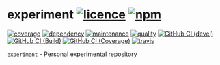 # experiment [![licence][license-image]][license-url] [![npm][npm-image]][npm-url]

[![coverage][nyc-cov-image]][github-url] [![dependency][dependency-image]][dependency-url] [![maintenance][maintenance-image]][npmsio-url] [![quality][quality-image]][npmsio-url] [![GitHub CI (devel)][github-devel-image]][github-devel-url] [![GitHub CI (Build)][github-build-image]][github-build-url] [![GitHub CI (Coverage)][github-coverage-image]][github-coverage-url] [![travis][travis-image]][travis-url]

`experiment` - Personal experimental repository

[dependency-image]:https://img.shields.io/librariesio/release/npm/@kei-g/experiment?logo=nodedotjs
[dependency-url]:https://npmjs.com/package/@kei-g/experiment?activeTab=dependencies
[github-build-image]:https://github.com/kei-g/experiment/actions/workflows/build.yml/badge.svg
[github-build-url]:https://github.com/kei-g/experiment/actions/workflows/build.yml
[github-coverage-image]:https://github.com/kei-g/experiment/actions/workflows/coverage.yml/badge.svg
[github-coverage-url]:https://github.com/kei-g/experiment/actions/workflows/coverage.yml
[github-devel-image]:https://github.com/kei-g/experiment/actions/workflows/devel.yml/badge.svg
[github-devel-url]:https://github.com/kei-g/experiment/actions/workflows/devel.yml
[github-url]:https://github.com/kei-g/experiment
[license-image]:https://img.shields.io/github/license/kei-g/experiment
[license-url]:https://opensource.org/licenses/BSD-3-Clause
[maintenance-image]:https://img.shields.io/npms-io/maintenance-score/@kei-g/experiment?logo=npm
[npm-image]:https://img.shields.io/npm/v/@kei-g/experiment?logo=npm
[npm-url]:https://npmjs.com/@kei-g/experiment
[npmsio-url]:https://npms.io/search?q=%40kei-g%2Fexperiment
[nyc-cov-image]:https://img.shields.io/nycrc/kei-g/experiment?config=.nycrc.json&label=coverage&logo=mocha
[quality-image]:https://img.shields.io/npms-io/quality-score/@kei-g/experiment?logo=npm
[travis-image]:https://img.shields.io/travis/com/kei-g/experiment/main?logo=travis
[travis-url]:https://app.travis-ci.com/github/kei-g/experiment
